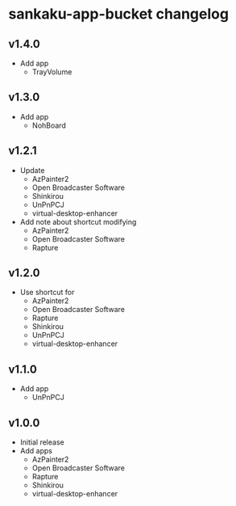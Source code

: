 # sankaku-app-bucket changelog

## v1.4.0
- Add app
    - TrayVolume

## v1.3.0
- Add app
    - NohBoard

## v1.2.1
- Update
    - AzPainter2
    - Open Broadcaster Software
    - Shinkirou
    - UnPnPCJ
    - virtual-desktop-enhancer
- Add note about shortcut modifying
    - AzPainter2
    - Open Broadcaster Software
    - Rapture

## v1.2.0
- Use shortcut for
    - AzPainter2
    - Open Broadcaster Software
    - Rapture
    - Shinkirou
    - UnPnPCJ
    - virtual-desktop-enhancer

## v1.1.0
- Add app
    - UnPnPCJ

## v1.0.0
- Initial release
- Add apps
    - AzPainter2
    - Open Broadcaster Software
    - Rapture
    - Shinkirou
    - virtual-desktop-enhancer
